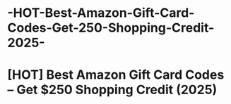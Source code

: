 # -HOT-Best-Amazon-Gift-Card-Codes-Get-250-Shopping-Credit-2025-
# [HOT] Best Amazon Gift Card Codes – Get $250 Shopping Credit (2025)
